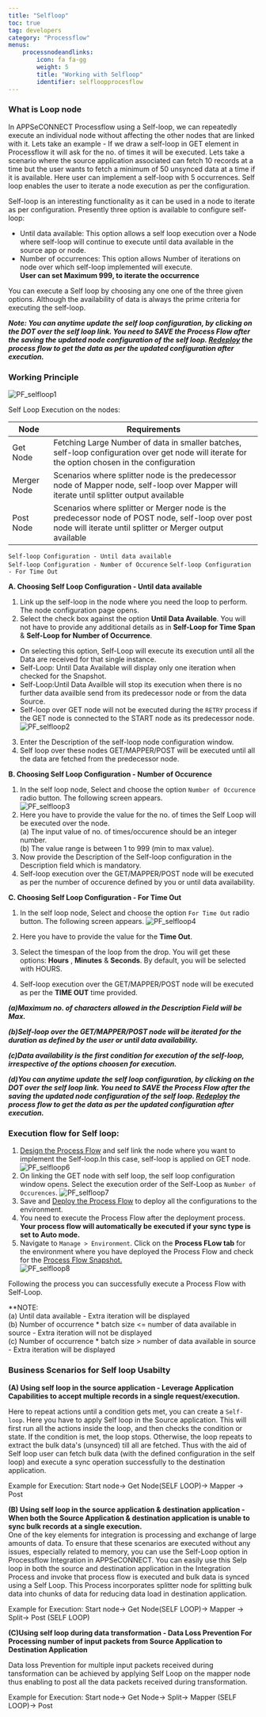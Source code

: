 ```yaml
---
title: "Selfloop"
toc: true
tag: developers
category: "Processflow"
menus: 
    processnodeandlinks:
        icon: fa fa-gg
        weight: 5
        title: "Working with Selfloop" 
        identifier: selfloopprocesflow
---
```

### What is Loop node

In APPSeCONNECT Processflow using a Self-loop, we can repeatedly execute an individual node 
without affecting the other nodes that are linked with it. Lets take an example - If we draw a self-loop in GET 
element in Processflow it will ask for the no. of times it will be executed. Lets take a 
scenario where the source application associated can fetch 10 records at a time 
but the user wants to fetch a minimum of 50 unsynced data at a time if it is available. Here user can
implement a self-loop with 5 occurrences. Self loop enables the user to 
iterate a node execution as per the configuration.

Self-loop is an interesting functionality as it can be used in a node to iterate as per configuration. 
Presently three option is available to configure self-loop: 

- Until data available: This option allows a self loop execution over a Node where self-loop will continue to execute until data available in the source app or node.
- Number of occurrences: This option allows Number of iterations on node over which self-loop implemented will execute.  
**User can set Maximum 999, to iterate the occurrence** 


You can execute a Self loop by choosing any one one of the three given options. 
Although the availability of data is always the prime criteria for executing the 
self-loop.

**_Note: You can anytime update the self loop configuration, by clicking on the DOT over the self loop link. You need to SAVE the Process Flow after the saving the updated node configuration of the self loop. [Redeploy](/processflow/redeploying-processflow/) the process flow to get the data as per the updated configuration after execution._**

### Working Principle
![PF_selfloop1](\staticfiles\processflow\media\pfselfloop1.PNG)

Self Loop Execution on the nodes:

|Node|Requirements|    
|----|--------------|    
|Get Node| Fetching Large Number of data in smaller batches, self-loop configuration over get node will iterate for the option chosen in the configuration|
|Merger Node|Scenarios where splitter node is the predecessor node of Mapper node, self-loop over Mapper will iterate until splitter output available|  
|Post Node|Scenarios where splitter or Merger node is the predecessor node of POST node, self-loop over post node will iterate until splitter or Merger output available|

`Self-loop Configuration - Until data available`   
`Self-loop Configuration - Number of Occurence` 
`Self-loop Configuration - For Time Out`

**A. Choosing Self Loop Configuration - Until data available**

1.	Link up the self-loop in the node where you need the loop to perform. The node configuration page opens.    
2.	Select the check box against the option **Until Data Available**. You will not have to provide any additional details as in **Self-Loop for Time Span** & **Self-Loop for Number of Occurrence**.     
- On selecting this option, Self-Loop will execute its execution until all the Data are received for that single instance.     
- Self-Loop: Until Data Available will display only one iteration when checked for the Snapshot.    
- Self-Loop:Until Data Availble will stop its execution when there is no further data availble send from its predecessor node or from the data Source.  
- Self-loop over GET node will not be executed during the `RETRY` process if the GET node is connected to the START node as its predecessor node.  
![PF_selfloop2](\staticfiles\processflow\media\pfselfloop2.PNG)  
3. Enter the Description of the self-loop node configuration window.        
4. Self loop over these nodes GET/MAPPER/POST will be executed until all the data are fetched from the predecessor node.  

**B. Choosing Self Loop Configuration - Number of Occurence**

1. In the self loop node, Select and choose the option `Number of Occurence` radio button. The following 
screen appears.   
![PF_selfloop3](\staticfiles\processflow\media\pfselfloop3.PNG)
2. Here you have to provide the value for the no. of times the Self Loop will be executed over the node.  
(a) The input value of no. of times/occurence should be an integer number.  
(b) The value range is between 1 to 999 (min to max value).
3. Now provide the Description of the Self-loop configuration in the Description field which is mandatory.  
4. Self-loop execution over the GET/MAPPER/POST node will be executed as per the number of occurence defined 
   by you or until data availability. 

**C. Choosing Self Loop Configuration - For Time Out**

1) In the self loop node, Select and choose the option `For Time Out` radio button. The following 
screen appears.
![PF_selfloop4](\staticfiles\processflow\media\pfselfloop5.PNG)

2) Here you have to provide the value for the **Time Out**. 

3) Select the timespan of the loop from the drop. You will get these options: **Hours** , **Minutes** & **Seconds**.
By default, you will be selected with HOURS.

4) Self-loop execution over the GET/MAPPER/POST node will be executed as per the **TIME OUT** time provided.


_**(a)Maximum no. of characters allowed in the Description Field will be Max.**_  

_**(b)Self-loop over the GET/MAPPER/POST node will be iterated for the duration as defined by the user or until data availability.**_  

_**(c)Data availability is the first condition for execution of the self-loop, irrespective of the options choosen  for execution.**_

_**(d)You can anytime update the self loop configuration, by clicking on the DOT over the self loop link. You need to SAVE the Process Flow after the saving the updated node configuration of the self loop. [Redeploy](/processflow/redeploying-processflow/) the process flow to get the data as per the updated configuration after execution.**_

### Execution flow for Self loop:

1. [Design the Process Flow](/processflow/creating-processflow/) and self link the node where you want to implement the Self-loop.In this case, self-loop is applied on GET node.
![PF_selfloop6](\staticfiles\processflow\media\pfselfloop6.PNG)  
2. On linking the GET node with self loop, the self loop configuration window opens. Select the execution order of the Self-Loop as `Number of Occurences`.
![PF_selfloop7](\staticfiles\processflow\media\pfselfloop7.PNG)
3. Save and [Deploy the Process Flow](/processflow/deploying-and-executing-processfloww/) to deploy all the configurations to the environment.
4. You need to execute the Process Flow after the deployment process.
**Your process flow will automatically be executed if your sync type is set to Auto mode.**
5. Navigate to `Manage > Environment`. Click on the **Process FLow tab** for the environment where you have deployed the Process Flow and check for the 
[Process Flow Snapshot.](/processflow/snapshot-processflow/)  
![PF_selfloop8](\staticfiles\processflow\media\pfselfloop8.PNG)  

Following the process you can successfully execute a Process Flow with Self-Loop.

**NOTE:   
(a) Until data available - Extra iteration will be displayed  
(b) Number of occurrence * batch size <= number of data available in source - Extra iteration will not be displayed  
(c) Number of occurrence * batch size > number of data available in source - Extra iteration will be displayed  


### Business Scenarios for Self loop Usabilty 

**(A) Using self loop in the source application - Leverage Application Capabilities to accept multiple 
records in a single request/execution.**

Here to repeat actions until a condition gets met, you can create a `Self-loop`. Here you have to apply Self loop 
in the Source application. This will first run all the actions inside the loop, and then checks the condition or state. 
If the condition is met, the loop stops. Otherwise, the loop repeats to extract the bulk data's (unsynced) till all are
fetched. Thus with the aid of Self loop user can fetch bulk data (with the defined configuration in the self loop)
and execute a sync operation successfully to the destination application.

Example for Execution:  Start node-> Get Node(SELF LOOP)-> Mapper -> Post

**(B) Using self loop in the source application & destination application - When both the Source Application & destination application
 is unable to sync bulk records at a single execution.**    
One of the key elements for integration is processing and exchange of large amounts of data. 
To ensure that these scenarios are executed without any issues, especially related to memory, 
you can use the Self-Loop option in Processflow Integration in APPSeCONNECT. You can easily use this 
Selp loop in both the source and destination application in the Integration Process and invoke 
that process flow is executed and bulk data is synced using a Self Loop. This Process incorporates splitter node
for splitting bulk data into chunks of data for reducing data load in destination application.

Example for Execution:  Start node-> Get Node(SELF LOOP)-> Mapper -> Split-> Post (SELF LOOP)

**(C)Using self loop during data transformation - Data Loss Prevention For Processing number of input packets from 
Source Application to Destination Application**

Data loss Prevention for multiple input packets received during tansformation can be achieved by applying
Self Loop on the mapper node thus enabling to post all the data packets received during transformation.

Example for Execution:  Start node-> Get Node-> Split-> Mapper (SELF LOOP)-> Post